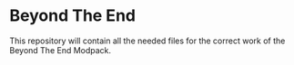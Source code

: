 # Beyond The End
This repository will contain all the needed files for the correct work of the Beyond The End Modpack.
